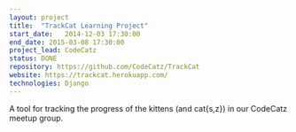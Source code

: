 ```yaml
---
layout: project
title:  "TrackCat Learning Project"
start_date:   2014-12-03 17:30:00
end_date: 2015-03-08 17:30:00
project_lead: CodeCatz
status: DONE
repository: https://github.com/CodeCatz/TrackCat
website: https://trackcat.herokuapp.com/
technologies: Django
---
```


A tool for tracking the progress of the kittens (and cat{s,z}) in our CodeCatz meetup group.
